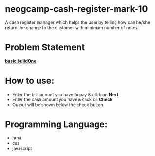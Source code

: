 # neogcamp-cash-register-mark-10
 A cash register manager which helps the user by telling how can he/she return the change to the customer with minimum number of notes.

# Problem Statement
#### [**basic buildOne**](https://github.com/neogcamp/build/blob/main/basics/cash-register-manager.md)

# How to use:
 - Enter the bill amount you have to pay & click on **Next**
 - Enter the cash amount you have & click on **Check**
 - Output will be shown below the check button

# Programming Language:
 - html
 - css 
 - javascript 
